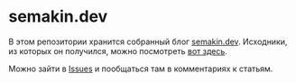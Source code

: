 # semakin.dev
В этом репозитории хранится собранный блог [semakin.dev](https://semakin.dev/).
Исходники, из которых он получился, можно посмотреть [вот здесь](https://github.com/and-semakin/blog_source).

Можно зайти в [Issues](https://github.com/and-semakin/and-semakin.github.io/issues) и
пообщаться там в комментариях к статьям.
